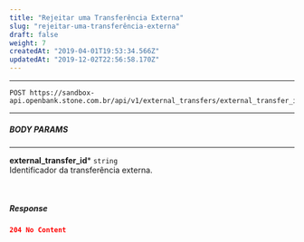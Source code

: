 ```yaml
---
title: "Rejeitar uma Transferência Externa"
slug: "rejeitar-uma-transferência-externa"
draft: false
weight: 7
createdAt: "2019-04-01T19:53:34.566Z"
updatedAt: "2019-12-02T22:56:58.170Z"
---
```

---

```http 
POST https://sandbox-api.openbank.stone.com.br/api/v1/external_transfers/external_transfer_id/reject
```
---

##### **BODY PARAMS**

---

**external_transfer_id***  `string`
<br> Identificador da transferência externa.

<br>

##### **Response**

```JSON
204 No Content